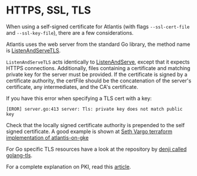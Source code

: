 # HTTPS, SSL, TLS

When using a self-signed certificate for Atlantis (with flags `--ssl-cert-file` and `--ssl-key-file`),
there are a few considerations.

Atlantis uses the web server from the standard Go library, 
the method name is [ListenAndServeTLS](https://golang.org/pkg/net/http/#ListenAndServeTLS).

`ListenAndServeTLS` acts identically to [ListenAndServe](https://golang.org/pkg/net/http/#ListenAndServe),
except that it expects HTTPS connections. 
Additionally, files containing a certificate and matching private key for the server must be provided. 
If the certificate is signed by a certificate authority, 
the certFile should be the concatenation of the server's certificate, any intermediates, and the CA's certificate. 

If you have this error when specifying a TLS cert with a key: 
```
[EROR] server.go:413 server: Tls: private key does not match public key
```

Check that the locally signed certificate authority is prepended to the self signed certificate.
A good example is shown at [Seth Vargo terraform implementation of atlantis-on-gke](https://github.com/sethvargo/atlantis-on-gke/blob/master/terraform/tls.tf#L64)

For Go specific TLS resources have a look at the repository by [denji called golang-tls](https://github.com/denji/golang-tls).

For a complete explanation on PKI, read this [article](https://smallstep.com/blog/everything-pki.html).


